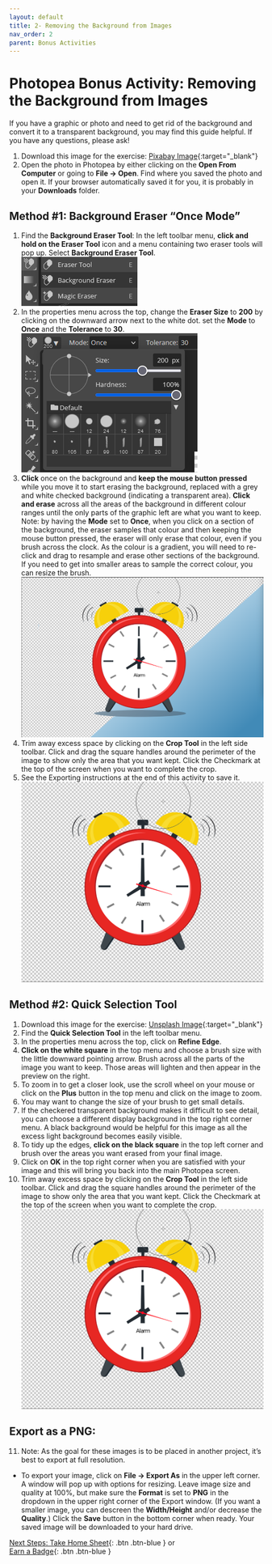 ```yaml
---
layout: default
title: 2- Removing the Background from Images
nav_order: 2
parent: Bonus Activities
---
```


# Photopea Bonus Activity: Removing the Background from Images
If you have a graphic or photo and need to get rid of the background and convert it to a transparent background, you may find this guide helpful. If you have any questions, please ask!

1. Download this image for the exercise: [Pixabay Image](https://pixabay.com/vectors/alarm-time-flat-wake-up-sleep-3122687/){:target="_blank"}
2. Open the photo in Photopea by either clicking on the **Open From Computer** or going to **File -> Open**. Find where you saved the photo and open it. If your browser automatically saved it for you, it is probably in your **Downloads** folder. 

## Method #1: Background Eraser “Once Mode”
1. Find the **Background Eraser Tool**: In the left toolbar menu, **click and hold on the Eraser Tool** icon and a menu containing two eraser tools will pop up. Select **Background Eraser Tool**. ![Eraser Tool](images/eraser.png)
2. In the properties menu across the top, change the **Eraser Size** to **200** by clicking on the downward arrow next to the white dot. set the **Mode** to **Once** and the **Tolerance** to **30**. ![Brush Size](images/erasersettings.png)
3. **Click** once on the background and **keep the mouse button pressed** while you move it to start erasing the background, replaced with a grey and white checked background (indicating a transparent area). **Click and erase** across all the areas of the background in different colour ranges until the only parts of the graphic left are what you want to keep. Note: by having the **Mode** set to **Once**, when you click on a section of the background, the eraser samples that colour and then keeping the mouse button pressed, the eraser will only erase that colour, even if you brush across the clock. As the colour is a gradient, you will need to re-click and drag to resample and erase other sections of the background. If you need to get into smaller areas to sample the correct colour, you can resize the brush.![Partial Background Erase](images/partial.png)
4. Trim away excess space by clicking on the **Crop Tool** in the left side toolbar. Click and drag the square handles around the perimeter of the image to show only the area that you want kept. Click the Checkmark at the top of the screen when you want to complete the crop.
5. See the Exporting instructions at the end of this activity to save it. ![Full Background Erase](images/fullerase.png)

## Method #2: Quick Selection Tool
1. Download this image for the exercise: [Unsplash Image](https://unsplash.com/photos/xEX_o0haX6c){:target="_blank"}
2. Find the **Quick Selection Tool** in the left toolbar menu.
3. In the properties menu across the top, click on **Refine Edge**.
4. **Click on the white square** in the top menu and choose a brush size with the little downward pointing arrow. Brush across all the parts of the image you want to keep. Those areas will lighten and then appear in the preview on the right.
5. To zoom in to get a closer look, use the scroll wheel on your mouse or click on the **Plus** button in the top menu and click on the image to zoom.
6. You may want to change the size of your brush to get small details.
7. If the checkered transparent background makes it difficult to see detail, you can choose a different display background in the top right corner menu. A black background would be helpful for this image as all the excess light background becomes easily visible.
8. To tidy up the edges, **click on the black square** in the top left corner and brush over the areas you want erased from your final image.
9. Click on **OK** in the top right corner when you are satisfied with your image and this will bring you back into the main Photopea screen.
10. Trim away excess space by clicking on the **Crop Tool** in the left side toolbar. Click and drag the square handles around the perimeter of the image to show only the area that you want kept. Click the Checkmark at the top of the screen when you want to complete the crop.
![Image Erased Example](images/fullerase.png)
## Export as a PNG:
11. Note: As the goal for these images is to be placed in another project, it’s best to export at full resolution. 
- To export your image, click on **File -> Export As** in the upper left corner. A window will pop up with options for resizing. Leave image size and quality at 100%, but make sure the **Format** is set to **PNG** in the dropdown in the upper right corner of the Export window. (If you want a smaller image, you can descreen the **Width/Height** and/or decrease the **Quality**.) Click the **Save** button in the bottom corner when ready. Your saved image will be downloaded to your hard drive.

[Next Steps: Take Home Sheet](take-home-sheet.html){: .btn .btn-blue } or <br>
[Earn a Badge](informal-credentials.html){: .btn .btn-blue }
